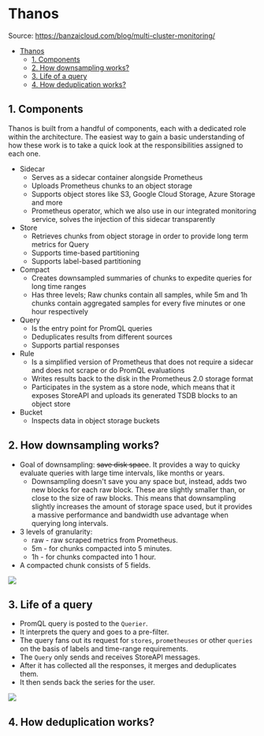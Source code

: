 # Thanos

Source: https://banzaicloud.com/blog/multi-cluster-monitoring/

- [Thanos](#thanos)
  - [1. Components](#1-components)
  - [2. How downsampling works?](#2-how-downsampling-works)
  - [3. Life of a query](#3-life-of-a-query)
  - [4. How deduplication works?](#4-how-deduplication-works)

## 1. Components

Thanos is built from a handful of components, each with a dedicated role within the architecture. The easiest way to gain a basic understanding of how these work is to take a quick look at the responsibilities assigned to each one.

- Sidecar
  - Serves as a sidecar container alongside Prometheus
  - Uploads Prometheus chunks to an object storage
  - Supports object stores like S3, Google Cloud Storage, Azure Storage and more
  - Prometheus operator, which we also use in our integrated monitoring service, solves the injection of this sidecar transparently
- Store
  - Retrieves chunks from object storage in order to provide long term metrics for Query
  - Supports time-based partitioning
  - Supports label-based partitioning
- Compact
  - Creates downsampled summaries of chunks to expedite queries for long time ranges
  - Has three levels; Raw chunks contain all samples, while 5m and 1h chunks contain aggregated samples for every five minutes or one hour respectively
- Query
  - Is the entry point for PromQL queries
  - Deduplicates results from different sources
  - Supports partial responses
- Rule
  - Is a simplified version of Prometheus that does not require a sidecar and does not scrape or do PromQL evaluations
  - Writes results back to the disk in the Prometheus 2.0 storage format
  - Participates in the system as a store node, which means that it exposes StoreAPI and uploads its generated TSDB blocks to an object store
- Bucket
  - Inspects data in object storage buckets

## 2. How downsampling works?

- Goal of downsampling: ~~save disk space~~. It provides a way to quicky evaluate queries with large time intervals, like months or years.
  - Downsampling doesn't save you any space but, instead, adds two new blocks for each raw block. These are slightly smaller than, or close to the size of raw blocks. This means that downsampling slightly increases the amount of storage space used, but it provides a massive performance and bandwidth use advantage when querying long intervals.
- 3 levels of granularity:
  - raw - raw scraped metrics from Prometheus.
  - 5m - for chunks compacted into 5 minutes.
  - 1h - for chunks compacted into 1 hour.
- A compacted chunk consists of 5 fields.

![](https://banzaicloud.com/img/blog/multi-cluster-monitoring/downsampling.png)

## 3. Life of a query

- PromQL query is posted to the `Querier`.
- It interprets the query and goes to a pre-filter.
- The query fans out its request for `stores`, `prometheuses` or other `queries` on the basis of labels and time-range requirements.
- The `Query` only sends and receives StoreAPI messages.
- After it has collected all the responses, it merges and deduplicates them.
- It then sends back the series for the user.

![](https://banzaicloud.com/img/blog/multi-cluster-monitoring/life_of_a_query.png)

## 4. How deduplication works?

